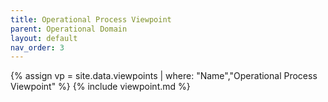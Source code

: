 ```yaml
---
title: Operational Process Viewpoint
parent: Operational Domain
layout: default
nav_order: 3
---
```

{% assign vp = site.data.viewpoints | where: "Name","Operational Process Viewpoint" %}
{% include viewpoint.md %}